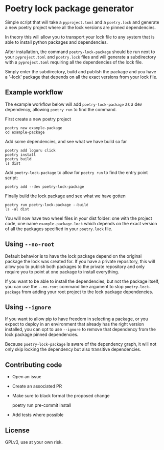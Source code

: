 Poetry lock package generator
=========================


Simple script that will take a `pyproject.toml` and a `poetry.lock` and generate a new poetry project where all the lock versions are pinned dependencies.

In theory this will allow you to transport your lock file to any system that is able to install python packages and dependencies.

After installation, the command `poetry-lock-package` should be run next to your `pyproject.toml` and `poetry.lock` files and will generate a subdirectory with a `pyproject.toml` requiring all the dependencies of the lock file.

Simply enter the subdirectory, build and publish the package and you have a '-lock' package that depends on all the exact versions from your lock file.


Example workflow
---------------
The example workflow below will add `poetry-lock-package` as a dev dependency, allowing `poetry run` to find the command.

First create a new poetry project

    poetry new example-package
    cd example-package

Add some dependencies, and see what we have build so far

    poetry add loguru click
    poetry install
    poetry build
    ls dist

Add `poetry-lock-package` to allow for `poetry run` to find the entry point script:

    poetry add --dev poetry-lock-package

Finally build the lock package and see what we have gotten

    poetry run poetry-lock-package --build
    ls -al dist

You will now have two wheel files in your dist folder: one with the project code, one name `example-package-lock` which depends on the exact version of all the packages specified in your `poetry.lock` file.

Using `--no-root`
-----------------
Default behavior is to have the lock package depend on the original package the lock was created for. If you have a private repository, this will allow you to publish both packages to the private repository and only require you to point at one package to install everything.

If you want to be able to install the dependencies, but not the package itself, you can use the `--no-root` command line argument to stop `poetry-lock-package` from adding your root project to the lock package dependencies.

Using `--ignore`
----------------
If you want to allow pip to have freedom in selecting a package, or you expect to deploy in an environment that already has the right version installed, you can opt to use `--ignore` to remove that dependency from the lock package pinned dependencies.

Because `poetry-lock-package` is aware of the dependency graph, it will not only skip locking the dependency but also transitive dependencies.

Contributing code
-----------------

- Open an issue
- Create an associated PR
- Make sure to black format the proposed change

    poetry run pre-commit install

- Add tests where possible

License
-------
GPLv3, use at your own risk.

